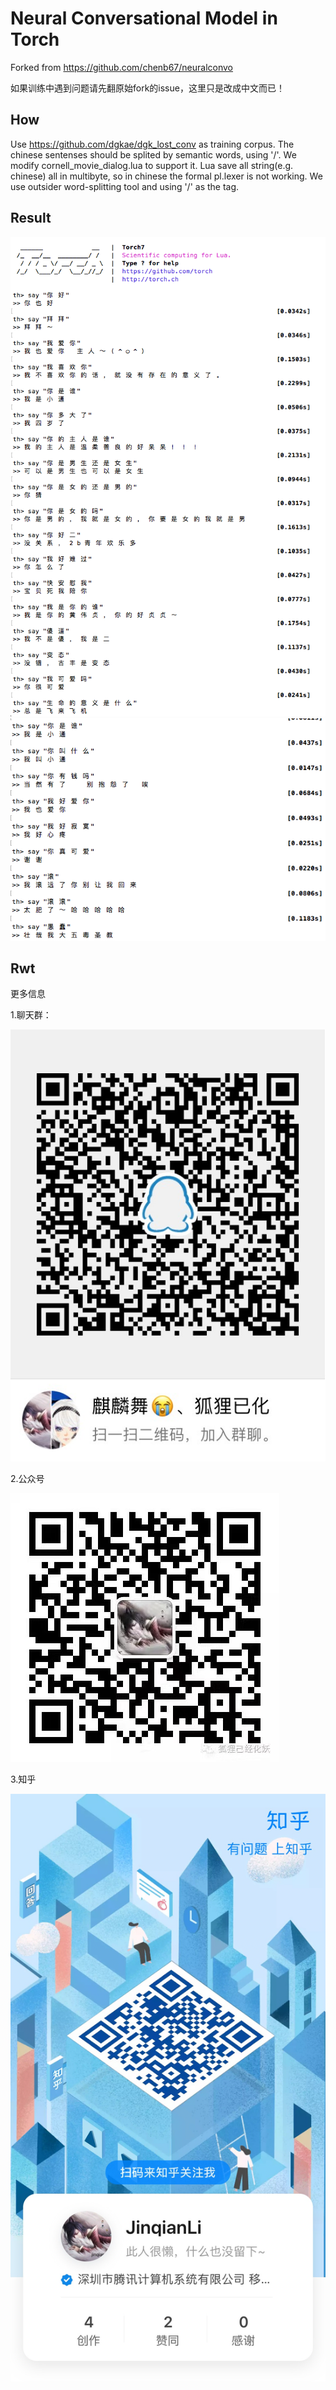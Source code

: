 # Neural Conversational Model in Torch

Forked from https://github.com/chenb67/neuralconvo

如果训练中遇到问题请先翻原始fork的issue，这里只是改成中文而已！



## How
Use https://github.com/dgkae/dgk_lost_conv as training corpus. The chinese sentenses should be splited by semantic words, using '/'. We modify cornell_movie_dialog.lua to support it. Lua save all string(e.g. chinese) all in multibyte, so in chinese the formal pl.lexer is not working. We use outsider word-splitting tool and using '/' as the tag.

## Result

![result](a.png)
![result2](b.png)




## Rwt
更多信息

1.聊天群：

![](data/jinqianli_qqun.jpg)

2.公众号

![](data/jinqianli_gzh.jpg)

3.知乎

![](data/jinqianli_zhihu.jpg)

